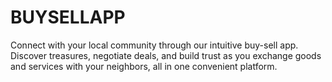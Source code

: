 # BUYSELLAPP
Connect with your local community through our intuitive buy-sell app. Discover treasures, negotiate deals, and build trust as you exchange goods and services with your neighbors, all in one convenient platform.
